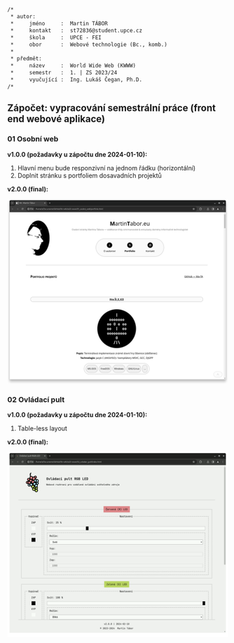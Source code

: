 ```text
/*
 * autor:
 *     jméno     :  Martin TÁBOR
 *     kontakt   :  st72836@student.upce.cz
 *     škola     :  UPCE - FEI
 *     obor      :  Webové technologie (Bc., komb.)
 *
 * předmět:
 *     název     :  World Wide Web (KWWW)
 *     semestr   :  1. | ZS 2023/24
 *     vyučující :  Ing. Lukáš Čegan, Ph.D.
/*
```

## Zápočet: vypracování semestrální práce (front end webové aplikace)

### 01 Osobní web

**v1.0.0 (požadavky u zápočtu dne 2024-01-10):**
1. Hlavní menu bude responzivní na jednom řádku (horizontální)
2. Doplnit stránku s portfoliem dosavadních projektů

**v2.0.0 (final):**

![Screenshot &ndash; portfolio](01_osobni_web/screenshot-wide.png)

### 02 Ovládací pult

**v1.0.0 (požadavky u zápočtu dne 2024-01-10):**
1. Table-less layout

**v2.0.0 (final):**

![Screenshot &ndash; ovládací pult](02_ovladaci_pult/screenshot-wide.gif)
